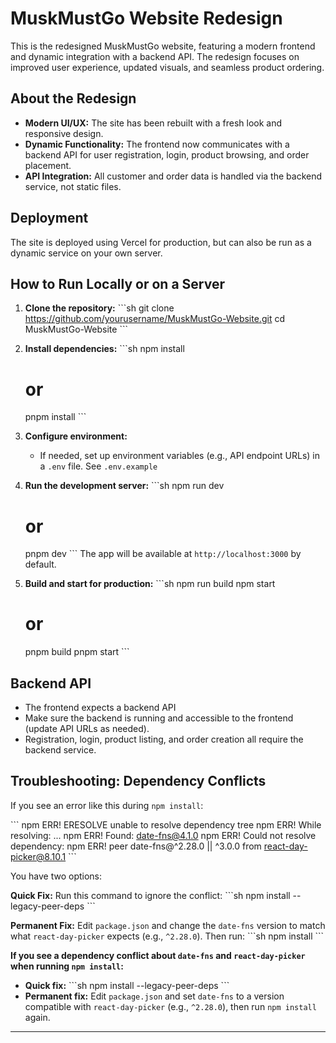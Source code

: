 # MuskMustGo Website Redesign

This is the redesigned MuskMustGo website, featuring a modern frontend and dynamic integration with a backend API. The redesign focuses on improved user experience, updated visuals, and seamless product ordering.

## About the Redesign

- **Modern UI/UX:** The site has been rebuilt with a fresh look and responsive design.
- **Dynamic Functionality:** The frontend now communicates with a backend API for user registration, login, product browsing, and order placement.
- **API Integration:** All customer and order data is handled via the backend service, not static files.

## Deployment

The site is deployed using Vercel for production, but can also be run as a dynamic service on your own server.

## How to Run Locally or on a Server

1. **Clone the repository:**
   \`\`\`sh
   git clone https://github.com/yourusername/MuskMustGo-Website.git
   cd MuskMustGo-Website
   \`\`\`

2. **Install dependencies:**
   \`\`\`sh
   npm install
   # or
   pnpm install
   \`\`\`

3. **Configure environment:**
   - If needed, set up environment variables (e.g., API endpoint URLs) in a `.env` file. See `.env.example` 

4. **Run the development server:**
   \`\`\`sh
   npm run dev
   # or
   pnpm dev
   \`\`\`
   The app will be available at `http://localhost:3000` by default.

5. **Build and start for production:**
   \`\`\`sh
   npm run build
   npm start
   # or
   pnpm build
   pnpm start
   \`\`\`

## Backend API

- The frontend expects a backend API 
- Make sure the backend is running and accessible to the frontend (update API URLs as needed).
- Registration, login, product listing, and order creation all require the backend service.

## Troubleshooting: Dependency Conflicts

If you see an error like this during `npm install`:

\`\`\`
npm ERR! ERESOLVE unable to resolve dependency tree
npm ERR! While resolving: ...
npm ERR! Found: date-fns@4.1.0
npm ERR! Could not resolve dependency:
npm ERR! peer date-fns@^2.28.0 || ^3.0.0 from react-day-picker@8.10.1
\`\`\`

You have two options:

**Quick Fix:**
Run this command to ignore the conflict:
\`\`\`sh
npm install --legacy-peer-deps
\`\`\`

**Permanent Fix:**
Edit `package.json` and change the `date-fns` version to match what `react-day-picker` expects (e.g., `^2.28.0`). Then run:
\`\`\`sh
npm install
\`\`\`



**If you see a dependency conflict about `date-fns` and `react-day-picker` when running `npm install`:**

- **Quick fix:**
  \`\`\`sh
  npm install --legacy-peer-deps
  \`\`\`
- **Permanent fix:**
  Edit `package.json` and set `date-fns` to a version compatible with `react-day-picker` (e.g., `^2.28.0`), then run `npm install` again.

---
